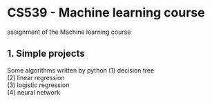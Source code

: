 
# CS539 - Machine learning course
assignment of the Machine learning course
## 1. Simple projects
Some algorithms written by python
(1) decision tree <br>
(2) linear regression <br>
(3) logistic regression <br>
(4) neural network <br>
